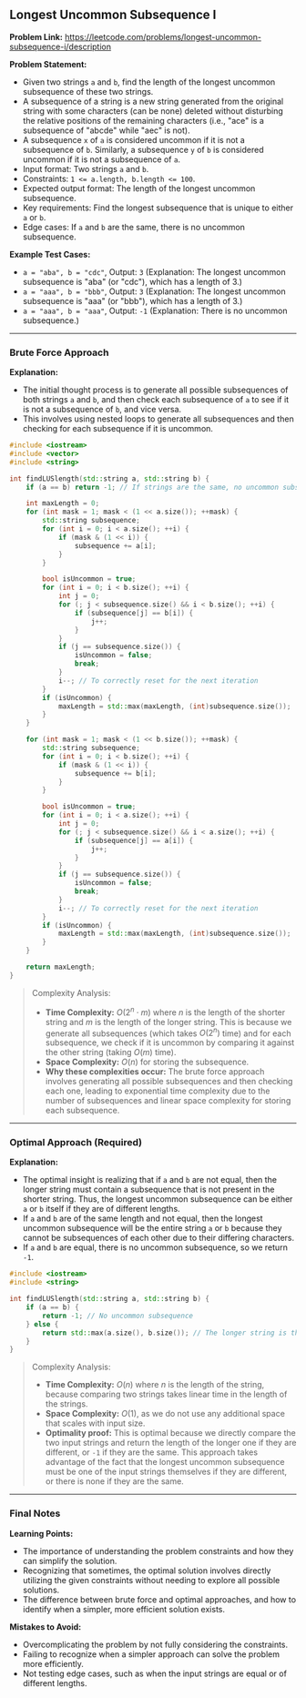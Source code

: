 ## Longest Uncommon Subsequence I
**Problem Link:** https://leetcode.com/problems/longest-uncommon-subsequence-i/description

**Problem Statement:**
- Given two strings `a` and `b`, find the length of the longest uncommon subsequence of these two strings.
- A subsequence of a string is a new string generated from the original string with some characters (can be none) deleted without disturbing the relative positions of the remaining characters (i.e., "ace" is a subsequence of "abcde" while "aec" is not).
- A subsequence `x` of `a` is considered uncommon if it is not a subsequence of `b`. Similarly, a subsequence `y` of `b` is considered uncommon if it is not a subsequence of `a`.
- Input format: Two strings `a` and `b`.
- Constraints: `1 <= a.length, b.length <= 100`.
- Expected output format: The length of the longest uncommon subsequence.
- Key requirements: Find the longest subsequence that is unique to either `a` or `b`.
- Edge cases: If `a` and `b` are the same, there is no uncommon subsequence.

**Example Test Cases:**
- `a = "aba", b = "cdc"`, Output: `3` (Explanation: The longest uncommon subsequence is "aba" (or "cdc"), which has a length of 3.)
- `a = "aaa", b = "bbb"`, Output: `3` (Explanation: The longest uncommon subsequence is "aaa" (or "bbb"), which has a length of 3.)
- `a = "aaa", b = "aaa"`, Output: `-1` (Explanation: There is no uncommon subsequence.)

---

### Brute Force Approach

**Explanation:**
- The initial thought process is to generate all possible subsequences of both strings `a` and `b`, and then check each subsequence of `a` to see if it is not a subsequence of `b`, and vice versa.
- This involves using nested loops to generate all subsequences and then checking for each subsequence if it is uncommon.

```cpp
#include <iostream>
#include <vector>
#include <string>

int findLUSlength(std::string a, std::string b) {
    if (a == b) return -1; // If strings are the same, no uncommon subsequence exists

    int maxLength = 0;
    for (int mask = 1; mask < (1 << a.size()); ++mask) {
        std::string subsequence;
        for (int i = 0; i < a.size(); ++i) {
            if (mask & (1 << i)) {
                subsequence += a[i];
            }
        }

        bool isUncommon = true;
        for (int i = 0; i < b.size(); ++i) {
            int j = 0;
            for (; j < subsequence.size() && i < b.size(); ++i) {
                if (subsequence[j] == b[i]) {
                    j++;
                }
            }
            if (j == subsequence.size()) {
                isUncommon = false;
                break;
            }
            i--; // To correctly reset for the next iteration
        }
        if (isUncommon) {
            maxLength = std::max(maxLength, (int)subsequence.size());
        }
    }

    for (int mask = 1; mask < (1 << b.size()); ++mask) {
        std::string subsequence;
        for (int i = 0; i < b.size(); ++i) {
            if (mask & (1 << i)) {
                subsequence += b[i];
            }
        }

        bool isUncommon = true;
        for (int i = 0; i < a.size(); ++i) {
            int j = 0;
            for (; j < subsequence.size() && i < a.size(); ++i) {
                if (subsequence[j] == a[i]) {
                    j++;
                }
            }
            if (j == subsequence.size()) {
                isUncommon = false;
                break;
            }
            i--; // To correctly reset for the next iteration
        }
        if (isUncommon) {
            maxLength = std::max(maxLength, (int)subsequence.size());
        }
    }

    return maxLength;
}
```

> Complexity Analysis:
> - **Time Complexity:** $O(2^n \cdot m)$ where $n$ is the length of the shorter string and $m$ is the length of the longer string. This is because we generate all subsequences (which takes $O(2^n)$ time) and for each subsequence, we check if it is uncommon by comparing it against the other string (taking $O(m)$ time).
> - **Space Complexity:** $O(n)$ for storing the subsequence.
> - **Why these complexities occur:** The brute force approach involves generating all possible subsequences and then checking each one, leading to exponential time complexity due to the number of subsequences and linear space complexity for storing each subsequence.

---

### Optimal Approach (Required)

**Explanation:**
- The optimal insight is realizing that if `a` and `b` are not equal, then the longer string must contain a subsequence that is not present in the shorter string. Thus, the longest uncommon subsequence can be either `a` or `b` itself if they are of different lengths.
- If `a` and `b` are of the same length and not equal, then the longest uncommon subsequence will be the entire string `a` or `b` because they cannot be subsequences of each other due to their differing characters.
- If `a` and `b` are equal, there is no uncommon subsequence, so we return `-1`.

```cpp
#include <iostream>
#include <string>

int findLUSlength(std::string a, std::string b) {
    if (a == b) {
        return -1; // No uncommon subsequence
    } else {
        return std::max(a.size(), b.size()); // The longer string is the longest uncommon subsequence
    }
}
```

> Complexity Analysis:
> - **Time Complexity:** $O(n)$ where $n$ is the length of the string, because comparing two strings takes linear time in the length of the strings.
> - **Space Complexity:** $O(1)$, as we do not use any additional space that scales with input size.
> - **Optimality proof:** This is optimal because we directly compare the two input strings and return the length of the longer one if they are different, or `-1` if they are the same. This approach takes advantage of the fact that the longest uncommon subsequence must be one of the input strings themselves if they are different, or there is none if they are the same.

---

### Final Notes

**Learning Points:**
- The importance of understanding the problem constraints and how they can simplify the solution.
- Recognizing that sometimes, the optimal solution involves directly utilizing the given constraints without needing to explore all possible solutions.
- The difference between brute force and optimal approaches, and how to identify when a simpler, more efficient solution exists.

**Mistakes to Avoid:**
- Overcomplicating the problem by not fully considering the constraints.
- Failing to recognize when a simpler approach can solve the problem more efficiently.
- Not testing edge cases, such as when the input strings are equal or of different lengths.